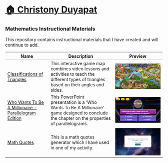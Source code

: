 # [🏠 Christony Duyapat](https://duyapat-christony.github.io) 

### Mathematics Instructional Materials
This repository contains instructional materials that I have created and will continue to add.

| Name  | Description | Preview  |
|-----------|----------|----------|
| [Classifications of Triangles](https://duyapat-christony.github.io/teaching_math/classifications_of_triangles.html) | This interactive game map combines video lessons and activities to teach the different types of triangles based on their angles and sides. | ![Classifications of Triangles](img/classifications_of_triangles.png)  |
| [Who Wants To Be A Millionaire - Parallelogram Edition](https://duyapat-christony.github.io/teaching_math/wwtbm_parallelogram_edition.html) | This PowerPoint presentation is a 'Who Wants To Be A Millionaire' game designed to conclude the chapter on the properties of parallelograms. | ![Who Wants to Be A Millionaire - Parallelogram Edition](img/wwtbm_parallelogram_edition.png) |
| [Math Quotes](https://duyapat-christony.github.io/teaching_math/math_quotes.html) | This is a math quotes generator which I have used in one of my activity. | ![Who Wants to Be A Millionaire - Parallelogram Edition](img/math_quotes.png) |
